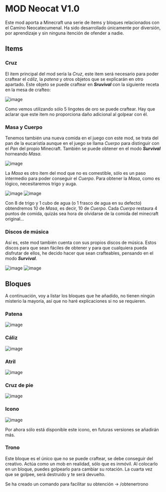 # MOD Neocat V1.0 #

Este mod aporta a Minecraft una serie de items y bloques relacionados con el Camino Neocatecumenal. Ha sido desarrollado únicamente por diversión, por aprendizaje y sin ninguna itención de ofender a nadie.

## Items ##

### Cruz ###

El item principal del mod sería la _Cruz_, este item será necesario para poder craftear el _cáliz_, la _patena_ y otros objetos que se explicarán en otro apartado. Este objeto se puede craftear en _**Sruvival**_ con la siguiente receta en la mesa de crafteo:

![image](https://user-images.githubusercontent.com/64470097/129489784-c64d464e-ba6d-425d-ae27-786b2c84e1db.png)

Como vemos utilizando sólo 5 lingotes de oro se puede craftear. Hay que aclarar que este item no proporciona daño adicional al golpear con él.

### Masa y Cuerpo ###

Tenemos también una nueva comida en el juego con este mod, se trata del pan de la eucaristía aunque en el juego se llama _Cuerpo_ para distinguir con el _Pan_ del propio Minecraft. También se puede obtener en el modo _**Survival**_ horneando _Masa_.

![image](https://user-images.githubusercontent.com/64470097/129489881-cea81fee-012a-49db-ac0f-95f0dd6f992c.png)

La _Masa_ es otro item del mod que no es comestible, sólo es un paso intermedio para poder conseguir el _Cuerpo_. Para obtener la _Masa_, como es lógico, necesitaremos trigo y auga.

![image](https://user-images.githubusercontent.com/64470097/129489945-bb45885d-898c-4643-87d3-8acff3e51e88.png)
![image](https://user-images.githubusercontent.com/64470097/129490069-7fd94ea2-16e6-48fb-a8a8-9c2e15bdd78f.png)


Con 8 de trigo y 1 cubo de agua (o 1 frasco de agua en su defecto) obtendremos 10 de _Masa_, es decir, 10 de _Cuerpo_. Cada _Cuerpo_ restaura 4 puntos de comida, quizás sea hora de olvidarse de la comida del minecraft original...

### Discos de música ###

Así es, este mod también cuenta con sus propios discos de música. Estos discos para que sean fáciles de obtener y para que cualquiera pueda disfrutar de ellos, he decido hacer que sean crafteables, pensando en el modo _**Survival**_.

![image](https://user-images.githubusercontent.com/64470097/129490208-5a1e6f6f-0270-4c15-9228-d6105ccba587.png)
![image](https://user-images.githubusercontent.com/64470097/129490215-07897a42-f595-4787-b6d0-dec58619326a.png)

## Bloques ##

A continuación, voy a listar los bloques que he añadido, no tienen ningún misterio la mayoría, así que no haré explicaciones si no se requieren.

### Patena ###

![image](https://user-images.githubusercontent.com/64470097/129490312-fbc9b85e-f7bf-4bb7-b080-37b1cde8a29f.png)

### Cáliz ###

![image](https://user-images.githubusercontent.com/64470097/129490338-4995227a-5c4d-4096-8a4d-8f22b2a329ab.png)

### Atril ###

![image](https://user-images.githubusercontent.com/64470097/129490377-88ede50f-afc0-4db0-b7d4-5e812878ba2d.png)

### Cruz de pie ###

![image](https://user-images.githubusercontent.com/64470097/129490426-db5e4a99-c7da-4763-a880-6204bfdd5299.png)

### Icono ###

![image](https://user-images.githubusercontent.com/64470097/129490454-864b8a41-d850-4be1-814b-a5c89759c7a4.png)

Por ahora sólo está disponible este icono, en futuras versiones se añadirán más.

### Trono ###

Este bloque es el único que no se puede craftear, se debe conseguir del creativo. Actúa como un mob en realidad, sólo que es inmóvil. Al colocarlo en un bloque, puedes golpearlo para cambiar su rotación. La cuarta vez que se golpee, será destruido y te será devuelto.

Se ha creado un comando para facilitar su obtención -> /obtenertrono
